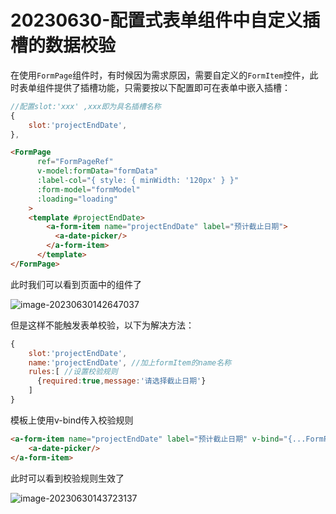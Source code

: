 # 20230630-配置式表单组件中自定义插槽的数据校验

在使用`FormPage`组件时，有时候因为需求原因，需要自定义的`FormItem`控件，此时表单组件提供了插槽功能，只需要按以下配置即可在表单中嵌入插槽：

```js
//配置slot:'xxx' ,xxx即为具名插槽名称
{
    slot:'projectEndDate',
},
```

```html
<FormPage
      ref="FormPageRef"
      v-model:formData="formData"
      :label-col="{ style: { minWidth: '120px' } }"
      :form-model="formModel"
      :loading="loading"
    >
    <template #projectEndDate>
        <a-form-item name="projectEndDate" label="预计截止日期">
          <a-date-picker/>
        </a-form-item>
      </template>
</FormPage>
```

此时我们可以看到页面中的组件了

![image-20230630142647037](https://s2.loli.net/2023/06/30/pWPZQEcnIv2LwU8.png)

但是这样不能触发表单校验，以下为解决方法：

```js
{
  	slot:'projectEndDate',
    name:'projectEndDate', //加上formItem的name名称
    rules:[ //设置校验规则
      {required:true,message:'请选择截止日期'}
    ]
}
```

模板上使用v-bind传入校验规则

```html
<a-form-item name="projectEndDate" label="预计截止日期" v-bind="{...FormPageRef.validateInfos?.projectEndDate}">
	<a-date-picker/>
</a-form-item>
```

此时可以看到校验规则生效了

![image-20230630143723137](https://s2.loli.net/2023/06/30/JV3w4MW5cHZo7ay.png)